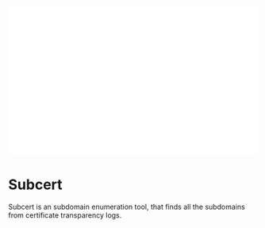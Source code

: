 <p align="center">
  <img width="600" height="300" src="/images/subcert.svg">
</p>

# Subcert
Subcert is an subdomain enumeration tool, that finds all the subdomains from certificate transparency logs. 
